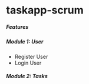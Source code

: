 # taskapp-scrum


##### Features

##### Module 1: User

* Register User
* Login User


##### Module 2: Tasks
